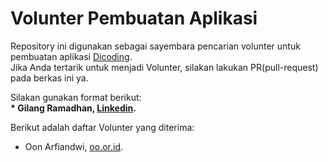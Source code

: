 # Volunter Pembuatan Aplikasi
Repository ini digunakan sebagai sayembara pencarian volunter untuk pembuatan aplikasi [Dicoding](www.dicoding.com).<br>
Jika Anda tertarik untuk menjadi Volunter, silakan lakukan PR(pull-request) pada berkas ini ya.<br>

Silakan gunakan format berikut:<br>
**\* Gilang Ramadhan, [Linkedin](https://www.linkedin.com/in/gilang-adhan/).**  

Berikut adalah daftar Volunter yang diterima:
* Oon Arfiandwi, [oo.or.id](https://oo.or.id).
